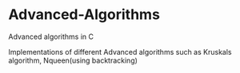 # Advanced-Algorithms
Advanced algorithms in C

Implementations of different Advanced algorithms such as Kruskals algorithm, Nqueen(using backtracking)
